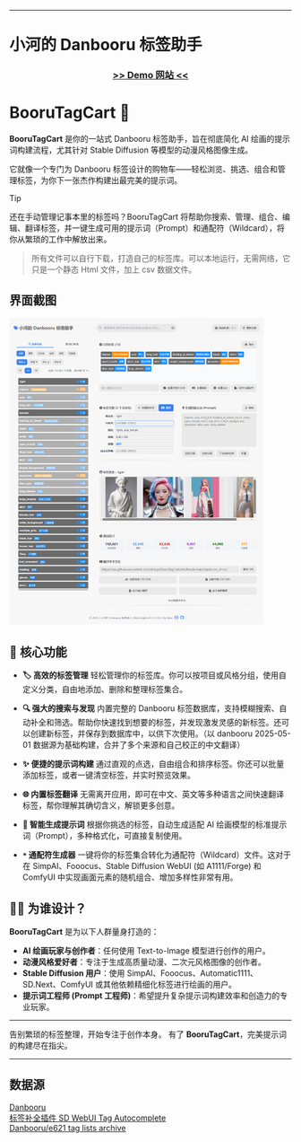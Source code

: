 
---

# 小河的 Danbooru 标签助手  

<div align="center">
  <h3><a href="https://xhoxye.github.io/BooruTagCart/"> >> Demo 网站 <<</a></h3>
</div>

# BooruTagCart 🛒

**BooruTagCart** 是你的一站式 Danbooru 标签助手，旨在彻底简化 AI 绘画的提示词构建流程，尤其针对 Stable Diffusion 等模型的动漫风格图像生成。

它就像一个专门为 Danbooru 标签设计的购物车——轻松浏览、挑选、组合和管理标签，为你下一张杰作构建出最完美的提示词。

> [!TIP]
> 还在手动管理记事本里的标签吗？BooruTagCart 将帮助你搜索、管理、组合、编辑、翻译标签，并一键生成可用的提示词（Prompt）和通配符（Wildcard），将你从繁琐的工作中解放出来。  

> 所有文件可以自行下载，打造自己的标签库。可以本地运行，无需网络，它只是一个静态 Html 文件，加上 csv 数据文件。

## 界面截图

<img src="images/Screenshots1.png" alt="img" style="zoom:100%;" width="90%"  />

## 🌟 核心功能

* **🏷️ 高效的标签管理**
    轻松管理你的标签库。你可以按项目或风格分组，使用自定义分类，自由地添加、删除和整理标签集合。

* **🔍 强大的搜索与发现**
    内置完整的 Danbooru 标签数据库，支持模糊搜索、自动补全和筛选。帮助你快速找到想要的标签，并发现激发灵感的新标签。还可以创建新标签，并保存到数据库中，以供下次使用。（以 danbooru 2025-05-01 数据源为基础构建，合并了多个来源和自己校正的中文翻译）

* **✨ 便捷的提示词构建**
    通过直观的点选，自由组合和排序标签。你还可以批量添加标签，或者一键清空标签，并实时预览效果。

* **🌐 内置标签翻译**
    无需离开应用，即可在中文、英文等多种语言之间快速翻译标签，帮你理解其确切含义，解锁更多创意。

* **🤖 智能生成提示词**
    根据你挑选的标签，自动生成适配 AI 绘画模型的标准提示词（Prompt），多种格式化，可直接复制使用。

* **`*` 通配符生成器**
    一键将你的标签集合转化为通配符（Wildcard）文件。这对于在 SimpAI、Fooocus、Stable Diffusion WebUI (如 A1111/Forge) 和 ComfyUI 中实现画面元素的随机组合、增加多样性非常有用。

## 🧑‍🎨 为谁设计？

**BooruTagCart** 是为以下人群量身打造的：

* **AI 绘画玩家与创作者**：任何使用 Text-to-Image 模型进行创作的用户。
* **动漫风格爱好者**：专注于生成高质量动漫、二次元风格图像的创作者。
* **Stable Diffusion 用户**：使用 SimpAI、Fooocus、Automatic1111、SD.Next、ComfyUI 或其他依赖精细化标签进行绘画的用户。
* **提示词工程师 (Prompt 工程师)**：希望提升复杂提示词构建效率和创造力的专业玩家。

---

告别繁琐的标签整理，开始专注于创作本身。
有了 **BooruTagCart**，完美提示词的构建尽在指尖。

---
## 数据源
[Danbooru](https://danbooru.donmai.us/)  
[标签补全插件 SD WebUI Tag Autocomplete](https://github.com/DominikDoom/a1111-sd-webui-tagcomplete)  
[Danbooru/e621 tag lists archive](https://github.com/DraconicDragon/dbr-e621-lists-archive)
